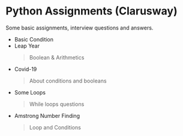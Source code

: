 # Python Assignments (Clarusway)
Some basic assignments, interview questions and answers.

- Basic Condition
- Leap Year
  > Boolean & Arithmetics
- Covid-19
  > About conditions and booleans
- Some Loops
  > While loops questions
- Amstrong Number Finding
  > Loop and Conditions
